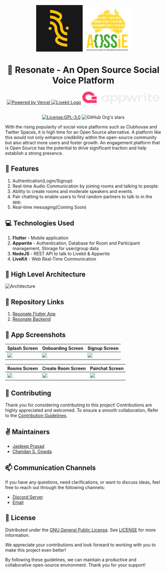 <div align="center">
 <span>
 <img src="assets/images/resonate_logo.png" alt="Resonate logo" width="150" height="auto" />
  <img src="assets/images/aossie_logo.png" alt="Resonate logo" width="150" height="auto" />
 </span>

# :microphone: Resonate - An Open Source Social Voice Platform
<span>
<a href="https://vercel.com/?utm_source=AOSSIE-org&utm_campaign=oss" target="_blank" rel="noreferrer noopener" aria-label="Powered by Vercel">
<img src="https://www.datocms-assets.com/31049/1618983297-powered-by-vercel.svg" width="250" alt="Powered by Vercel" />
  <a href="https://livekit.io" target="_blank"><img width="100" height="auto" src="https://github.com/ShivamMenda/Resonate/assets/74780977/23b69ec4-ef62-4b46-9b21-3f384ce4e685" alt="Livekit Logo"></a>
</a>  
<a href="https://appwrite.io" target="_blank"><img width="250" height="40" src="https://github.com/appwrite/website/blob/main/static/images/logos/appwrite.svg"
 alt="Appwrite Logo"></a>
  
</span>

</div>
<br>

<div align="center">
  
[![License:GPL-3.0](https://img.shields.io/badge/License-GPL-yellow.svg)](https://opensource.org/license/gpl-3-0/)
![GitHub Org's stars](https://img.shields.io/github/stars/AOSSIE-Org/Resonate?style=social)

</div>


With the rising popularity of social voice platforms such as Clubhouse and Twitter Spaces, it is high time for an Open Source alternative. A platform like this would not only enhance credibility within the open-source community but also attract more users and foster growth. An engagement platform that is Open Source has the potential to drive significant traction and help establish a strong presence.

## :rocket: Features
1. Authentication(Login/Signup)
2. Real-time Audio Communication by joining rooms and talking to people.
3. Ability to create rooms and moderate speakers and events.
4. Pair chatting to enable users to find random partners to talk to in the app.
5. Real-time messaging(Coming Soon) 

## :computer: Technologies Used

1.  **Flutter** - Mobile application
2.  **Appwrite** - Authentication, Database for Room and Participant management, Storage for user/group data
3.  **NodeJS** - REST API to talk to Livekit & Appwrite
4.  **LiveKit** - Web Real-Time Communication 

## :mag_right: High Level Architecture

![Architecture](https://github.com/chandansgowda/Resonate/assets/41890434/5ae85891-27e9-45d3-a023-9e043a0f7835)


## :link: Repository Links
1. [Resonate Flutter App](https://github.com/AOSSIE-Org/Resonate)
2. [Resonate Backend](https://github.com/AOSSIE-Org/Resonate-Backend)

## :movie_camera: App Screenshots
<div align="center">
 
| Splash Screen | Onboarding Screen | Signup Screen |
| :---         |     :---      |          :--- |
| <img src="https://github.com/ShivamMenda/Resonate/assets/74780977/465a4aac-8ce5-466e-b0c7-3dee45d929ea" width="250" height="auto" />  | <img src="https://github.com/ShivamMenda/Resonate/assets/74780977/e36186e5-c10f-4767-9f93-bb9a8a2a0cbf" width="250" height="auto" />    | <img src="https://github.com/ShivamMenda/Resonate/assets/74780977/9b853396-cc1a-416e-bb48-82dc830e1973" width="250" height="auto" />    |

| Rooms Screen | Create Room Screen | Pairchat Screen |
| :---         |     :---      |          :--- |
|  <img src="https://github.com/ShivamMenda/Resonate/assets/74780977/6f660459-93df-4c64-8dec-83aa84139e99" width="250" height="auto" /> | <img src="https://github.com/ShivamMenda/Resonate/assets/74780977/c9b165ff-aaa3-458e-879b-8692e0a7aea4" width="250" height="auto" />   |  <img src="https://github.com/ShivamMenda/Resonate/assets/74780977/09ffddd7-437c-4a3c-95cf-681e5e99f6e1" width="250" height="auto" />    |

</div>

## :raised_hands: Contributing

Thank you for considering contributing to this project! Contributions are highly appreciated and welcomed. To ensure a smooth collaboration, Refer to the [Contribution Guidelines](https://github.com/AOSSIE-Org/Resonate/blob/master/CONTRIBUTING.md).

## :v: Maintainers

-   [Jaideep Prasad](https://github.com/jddeep)
-   [Chandan S. Gowda](https://github.com/chandansgowda)

## :mailbox: Communication Channels

If you have any questions, need clarifications, or want to discuss ideas, feel free to reach out through the following channels:

-   [Discord Server](https://discord.com/invite/6mFZ2S846n)
-   [Email](mailto:aossie.oss@gmail.com)

<!-- License -->
## :round_pushpin: License

Distributed under the [GNU General Public License](https://opensource.org/license/gpl-3-0/). See [LICENSE](https://github.com/AOSSIE-Org/Resonate/blob/master/LICENSE) for more information.

We appreciate your contributions and look forward to working with you to make this project even better!

By following these guidelines, we can maintain a productive and collaborative open-source environment. Thank you for your support!
